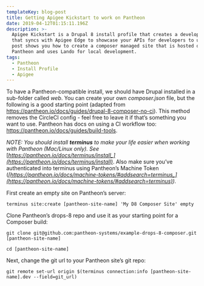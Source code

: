 ```yaml
---
templateKey: blog-post
title: Getting Apigee Kickstart to work on Pantheon
date: 2019-04-12T01:15:11.196Z
description: >-
  Apigee Kickstart is a Drupal 8 install profile that creates a developer portal
  that syncs with Apigee Edge to showcase your APIs for developers to use. This
  post shows you how to create a composer managed site that is hosted on
  Pantheon and uses Lando for local development.
tags:
  - Pantheon
  - Install Profile
  - Apigee
---
```

To have a Pantheon-compatible install, we should have Drupal installed in a sub-folder called _web_. You can create your own _composer.json_ file, but the following is a good starting point (adapted from <https://pantheon.io/docs/guides/drupal-8-composer-no-ci>). This method removes the CircleCI config - feel free to leave it if that’s something you want to use. Pantheon has docs on using a CI workflow too: <https://pantheon.io/docs/guides/build-tools>.

_NOTE: You should install **terminus** to make your life easier when working with Pantheon (Mac/Linux only). See_ [_https://pantheon.io/docs/terminus/install_](https://pantheon.io/docs/terminus/install)_. Also make sure you’ve authenticated into terminus using Pantheon’s Machine Token (_[_https://pantheon.io/docs/machine-tokens/#addsearch=terminus_](https://pantheon.io/docs/machine-tokens/#addsearch=terminus)_)._

First create an empty site on Pantheon’s server:

```
terminus site:create [pantheon-site-name] 'My D8 Composer Site' empty
```

Clone Pantheon’s drops-8 repo and use it as your starting point for a Composer build:

```
git clone git@github.com:pantheon-systems/example-drops-8-composer.git [pantheon-site-name] 
```

```
cd [pantheon-site-name]
```

Next, change the git url to your Pantheon site’s git repo:

```
git remote set-url origin $(terminus connection:info [pantheon-site-name].dev --field=git_url)
```
